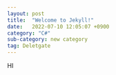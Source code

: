 ```yaml
---
layout: post
title:  "Welcome to Jekyll!"
date:   2022-07-10 12:05:07 +0900
category: "C#"
sub-category: new category
tag: Deletgate
---
```


HI

